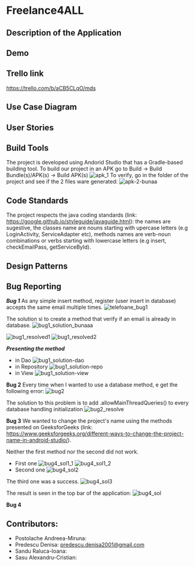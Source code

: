 # Freelance4ALL
## Description of the Application

## Demo

## Trello link
https://trello.com/b/aCB5CLqO/mds

## Use Case Diagram

## User Stories

## Build Tools

The project is developed using Andorid Studio that has a Gradle-based building tool. 
To build our project in an APK go to Build -> Build Bundle(s)/APK(s) -> Build APK(s) 
![apk_1](https://user-images.githubusercontent.com/86727047/173198634-e38f416d-b05d-4e66-9f99-804fa0a8927d.png)
To verify, go in the folder of the project and see if the 2 files ware generated:
![apk-2-bunaa](https://user-images.githubusercontent.com/86727047/173198709-a197945f-c17f-40d7-a0ad-192c7b31f305.png)

## Code Standards

The project respects the java coding standards (link: https://google.github.io/styleguide/javaguide.html): the names are sugestive, the classes name are nouns starting with upercase letters (e.g LoginActivity, ServiceAdapter etc), methods names are verb-noun combinations or verbs starting with lowercase letters (e.g insert, checkEmailPass, getServiceById).

## Design Patterns

## Bug Reporting

***Bug 1***
As any simple insert method, register (user insert in database) accepts the same email multiple times.
![telefoane_bug1](https://user-images.githubusercontent.com/86727047/173199355-72dc9ee5-de97-405e-8809-9538094b6caa.png)

The solution si to create a method that verify if an email is already in database.
![bug1_solution_bunaaa](https://user-images.githubusercontent.com/86727047/173199414-96b24aa8-a9f5-4ad8-9cae-d3e25b2b9b99.png)

![bug1_resolved1](https://user-images.githubusercontent.com/86727047/173199660-2ed9010e-1739-433b-8868-d836dc945008.png)
![bug1_resolved2](https://user-images.githubusercontent.com/86727047/173199662-881b5185-91be-4e15-9ba9-25007c43e4d1.png)

***Presenting the method*** 
  - in Dao
![bug1_solution-dao](https://user-images.githubusercontent.com/86727047/173199429-e7775eb8-f490-4d1d-b810-82f31ca0604a.png)
  - in Repository
![bug1_solution-repo](https://user-images.githubusercontent.com/86727047/173199450-6c1dd490-aae4-4a68-90c9-f2d4678f91c6.png)
  - in View
![bug1_solution-view](https://user-images.githubusercontent.com/86727047/173199457-2d9cca2e-44da-4f9f-b644-7c20e37e7b21.png)

**Bug 2**
Every time when I wanted to use a database method, e get the following error:
![bug2](https://user-images.githubusercontent.com/86727047/173199782-4d2d5524-f202-4cc3-a51d-0a585631a693.png)

The solution to this problem is to add .allowMainThreadQueries() to every database handling initialization 
![bug2_resolve](https://user-images.githubusercontent.com/86727047/173199826-f07927f3-5988-4ffb-a1b6-24ffc65f031e.png)

**Bug 3**
We wanted to change the project's name using the methods presented on GeeksforGeeks (link: https://www.geeksforgeeks.org/different-ways-to-change-the-project-name-in-android-studio/).

Neither the first method nor the second did not work.

- First one 
![bug4_sol1_1](https://user-images.githubusercontent.com/86727047/173200011-8a1df50b-1ac4-43dd-808d-9f239f79fd1a.png)
![bug4_sol1_2](https://user-images.githubusercontent.com/86727047/173200014-788886f9-dd16-4b90-9563-a0e3a488281d.png)
- Second one
![bug4_sol2](https://user-images.githubusercontent.com/86727047/173200069-84d74e5f-c99b-4ced-b8bb-9c7c18e1a53f.png)

The third one was a success.
![bug4_sol3](https://user-images.githubusercontent.com/86727047/173200081-75c4d989-f582-44f1-9d6a-e14d1eb3ff0d.png)

The result is seen in the top bar of the application:
![bug4_sol](https://user-images.githubusercontent.com/86727047/173200113-db961eea-e589-499e-b290-869cea62b908.png)

**Bug 4**

## Contributors:
- Postolache Andreea-Miruna:
- Predescu Denisa: predescu.denisa2001@gmail.com
- Sandu Raluca-Ioana:
- Sasu Alexandru-Cristian:
